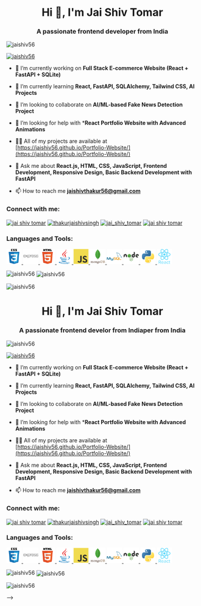 
<h1 align="center">Hi 👋, I'm Jai Shiv Tomar</h1>
<h3 align="center">A passionate frontend developer from India</h3>

<p align="left"> <img src="https://komarev.com/ghpvc/?username=jaishiv56&label=Profile%20views&color=0e75b6&style=flat" alt="jaishiv56" /> </p>

<p align="left"> <a href="https://github.com/ryo-ma/github-profile-trophy"><img src="https://github-profile-trophy.vercel.app/?username=jaishiv56" alt="jaishiv56" /></a> </p>

- 🔭 I’m currently working on **Full Stack E-commerce Website (React + FastAPI + SQLite)**

- 🌱 I’m currently learning ****React, FastAPI, SQLAlchemy, Tailwind CSS, AI Projects****

- 👯 I’m looking to collaborate on **AI/ML-based Fake News Detection Project**

- 🤝 I’m looking for help with ***React Portfolio Website with Advanced Animations**

- 👨‍💻 All of my projects are available at [https://jaishiv56.github.io/Portfolio-Website/](https://jaishiv56.github.io/Portfolio-Website/)

- 💬 Ask me about **React.js, HTML, CSS, JavaScript, Frontend Development, Responsive Design, Basic Backend Development with FastAPI**

- 📫 How to reach me **jaishivthakur56@gmail.com**

<h3 align="left">Connect with me:</h3>
<p align="left">
<a href="https://linkedin.com/in/jai shiv tomar" target="blank"><img align="center" src="https://raw.githubusercontent.com/rahuldkjain/github-profile-readme-generator/master/src/images/icons/Social/linked-in-alt.svg" alt="jai shiv tomar" height="30" width="40" /></a>
<a href="https://instagram.com/thakurjaishivsingh" target="blank"><img align="center" src="https://raw.githubusercontent.com/rahuldkjain/github-profile-readme-generator/master/src/images/icons/Social/instagram.svg" alt="thakurjaishivsingh" height="30" width="40" /></a>
<a href="https://www.leetcode.com/jai_shiv_tomar" target="blank"><img align="center" src="https://raw.githubusercontent.com/rahuldkjain/github-profile-readme-generator/master/src/images/icons/Social/leet-code.svg" alt="jai_shiv_tomar" height="30" width="40" /></a>
<a href="https://auth.geeksforgeeks.org/user/jai shiv tomar" target="blank"><img align="center" src="https://raw.githubusercontent.com/rahuldkjain/github-profile-readme-generator/master/src/images/icons/Social/geeks-for-geeks.svg" alt="jai shiv tomar" height="30" width="40" /></a>
</p>

<h3 align="left">Languages and Tools:</h3>
<p align="left"> <a href="https://www.w3schools.com/css/" target="_blank" rel="noreferrer"> <img src="https://raw.githubusercontent.com/devicons/devicon/master/icons/css3/css3-original-wordmark.svg" alt="css3" width="40" height="40"/> </a> <a href="https://expressjs.com" target="_blank" rel="noreferrer"> <img src="https://raw.githubusercontent.com/devicons/devicon/master/icons/express/express-original-wordmark.svg" alt="express" width="40" height="40"/> </a> <a href="https://www.w3.org/html/" target="_blank" rel="noreferrer"> <img src="https://raw.githubusercontent.com/devicons/devicon/master/icons/html5/html5-original-wordmark.svg" alt="html5" width="40" height="40"/> </a> <a href="https://www.java.com" target="_blank" rel="noreferrer"> <img src="https://raw.githubusercontent.com/devicons/devicon/master/icons/java/java-original.svg" alt="java" width="40" height="40"/> </a> <a href="https://developer.mozilla.org/en-US/docs/Web/JavaScript" target="_blank" rel="noreferrer"> <img src="https://raw.githubusercontent.com/devicons/devicon/master/icons/javascript/javascript-original.svg" alt="javascript" width="40" height="40"/> </a> <a href="https://www.mongodb.com/" target="_blank" rel="noreferrer"> <img src="https://raw.githubusercontent.com/devicons/devicon/master/icons/mongodb/mongodb-original-wordmark.svg" alt="mongodb" width="40" height="40"/> </a> <a href="https://www.mysql.com/" target="_blank" rel="noreferrer"> <img src="https://raw.githubusercontent.com/devicons/devicon/master/icons/mysql/mysql-original-wordmark.svg" alt="mysql" width="40" height="40"/> </a> <a href="https://nodejs.org" target="_blank" rel="noreferrer"> <img src="https://raw.githubusercontent.com/devicons/devicon/master/icons/nodejs/nodejs-original-wordmark.svg" alt="nodejs" width="40" height="40"/> </a> <a href="https://www.python.org" target="_blank" rel="noreferrer"> <img src="https://raw.githubusercontent.com/devicons/devicon/master/icons/python/python-original.svg" alt="python" width="40" height="40"/> </a> <a href="https://reactjs.org/" target="_blank" rel="noreferrer"> <img src="https://raw.githubusercontent.com/devicons/devicon/master/icons/react/react-original-wordmark.svg" alt="react" width="40" height="40"/> </a> </p>

<p><img align="left" src="https://github-readme-stats.vercel.app/api/top-langs?username=jaishiv56&show_icons=true&locale=en&layout=compact" alt="jaishiv56" /></p>

<p>&nbsp;<img align="center" src="https://github-readme-stats.vercel.app/api?username=jaishiv56&show_icons=true&locale=en" alt="jaishiv56" /></p>

<p><img align="center" src="https://github-readme-streak-stats.herokuapp.com/?user=jaishiv56&" alt="jaishiv56" /></p>
<h1 align="center">Hi 👋, I'm Jai Shiv Tomar</h1>
<h3 align="center">A passionate frontend develor from Indiaper from India</h3>

<p align="left"> <img src="https://komarev.com/ghpvc/?username=jaishiv56&label=Profile%20views&color=0e75b6&style=flat" alt="jaishiv56" /> </p>

<p align="left"> <a href="https://github.com/ryo-ma/github-profile-trophy"><img src="https://github-profile-trophy.vercel.app/?username=jaishiv56" alt="jaishiv56" /></a> </p>

- 🔭 I’m currently working on **Full Stack E-commerce Website (React + FastAPI + SQLite)**

- 🌱 I’m currently learning ****React, FastAPI, SQLAlchemy, Tailwind CSS, AI Projects****

- 👯 I’m looking to collaborate on **AI/ML-based Fake News Detection Project**

- 🤝 I’m looking for help with ***React Portfolio Website with Advanced Animations**

- 👨‍💻 All of my projects are available at [https://jaishiv56.github.io/Portfolio-Website/](https://jaishiv56.github.io/Portfolio-Website/)

- 💬 Ask me about **React.js, HTML, CSS, JavaScript, Frontend Development, Responsive Design, Basic Backend Development with FastAPI**

- 📫 How to reach me **jaishivthakur56@gmail.com**

<h3 align="left">Connect with me:</h3>
<p align="left">
<a href="https://linkedin.com/in/jai shiv tomar" target="blank"><img align="center" src="https://raw.githubusercontent.com/rahuldkjain/github-profile-readme-generator/master/src/images/icons/Social/linked-in-alt.svg" alt="jai shiv tomar" height="30" width="40" /></a>
<a href="https://instagram.com/thakurjaishivsingh" target="blank"><img align="center" src="https://raw.githubusercontent.com/rahuldkjain/github-profile-readme-generator/master/src/images/icons/Social/instagram.svg" alt="thakurjaishivsingh" height="30" width="40" /></a>
<a href="https://www.leetcode.com/jai_shiv_tomar" target="blank"><img align="center" src="https://raw.githubusercontent.com/rahuldkjain/github-profile-readme-generator/master/src/images/icons/Social/leet-code.svg" alt="jai_shiv_tomar" height="30" width="40" /></a>
<a href="https://auth.geeksforgeeks.org/user/jai shiv tomar" target="blank"><img align="center" src="https://raw.githubusercontent.com/rahuldkjain/github-profile-readme-generator/master/src/images/icons/Social/geeks-for-geeks.svg" alt="jai shiv tomar" height="30" width="40" /></a>
</p>

<h3 align="left">Languages and Tools:</h3>
<p align="left"> <a href="https://www.w3schools.com/css/" target="_blank" rel="noreferrer"> <img src="https://raw.githubusercontent.com/devicons/devicon/master/icons/css3/css3-original-wordmark.svg" alt="css3" width="40" height="40"/> </a> <a href="https://expressjs.com" target="_blank" rel="noreferrer"> <img src="https://raw.githubusercontent.com/devicons/devicon/master/icons/express/express-original-wordmark.svg" alt="express" width="40" height="40"/> </a> <a href="https://www.w3.org/html/" target="_blank" rel="noreferrer"> <img src="https://raw.githubusercontent.com/devicons/devicon/master/icons/html5/html5-original-wordmark.svg" alt="html5" width="40" height="40"/> </a> <a href="https://www.java.com" target="_blank" rel="noreferrer"> <img src="https://raw.githubusercontent.com/devicons/devicon/master/icons/java/java-original.svg" alt="java" width="40" height="40"/> </a> <a href="https://developer.mozilla.org/en-US/docs/Web/JavaScript" target="_blank" rel="noreferrer"> <img src="https://raw.githubusercontent.com/devicons/devicon/master/icons/javascript/javascript-original.svg" alt="javascript" width="40" height="40"/> </a> <a href="https://www.mongodb.com/" target="_blank" rel="noreferrer"> <img src="https://raw.githubusercontent.com/devicons/devicon/master/icons/mongodb/mongodb-original-wordmark.svg" alt="mongodb" width="40" height="40"/> </a> <a href="https://www.mysql.com/" target="_blank" rel="noreferrer"> <img src="https://raw.githubusercontent.com/devicons/devicon/master/icons/mysql/mysql-original-wordmark.svg" alt="mysql" width="40" height="40"/> </a> <a href="https://nodejs.org" target="_blank" rel="noreferrer"> <img src="https://raw.githubusercontent.com/devicons/devicon/master/icons/nodejs/nodejs-original-wordmark.svg" alt="nodejs" width="40" height="40"/> </a> <a href="https://www.python.org" target="_blank" rel="noreferrer"> <img src="https://raw.githubusercontent.com/devicons/devicon/master/icons/python/python-original.svg" alt="python" width="40" height="40"/> </a> <a href="https://reactjs.org/" target="_blank" rel="noreferrer"> <img src="https://raw.githubusercontent.com/devicons/devicon/master/icons/react/react-original-wordmark.svg" alt="react" width="40" height="40"/> </a> </p>

<p><img align="left" src="https://github-readme-stats.vercel.app/api/top-langs?username=jaishiv56&show_icons=true&locale=en&layout=compact" alt="jaishiv56" /></p>

<p>&nbsp;<img align="center" src="https://github-readme-stats.vercel.app/api?username=jaishiv56&show_icons=true&locale=en" alt="jaishiv56" /></p>

<p><img align="center" src="https://github-readme-streak-stats.herokuapp.com/?user=jaishiv56&" alt="jaishiv56" /></p>

-->
